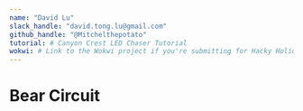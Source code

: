 ```yaml
---
name: "David Lu"
slack_handle: "david.tong.lu@gmail.com"
github_handle: "@Mitchelthepotato"
tutorial: # Canyon Crest LED Chaser Tutorial
wokwi: # Link to the Wokwi project if you're submitting for Hacky Holidays
---
```


# Bear Circuit

<!-- Describe your board in 2-3 sentences. What are you making? What will it do? -->

<!-- How much is it going to cost? -->

<!-- Tell us a little bit about your design process. What were some challenges? What helped? ***Totally optional*** -->
